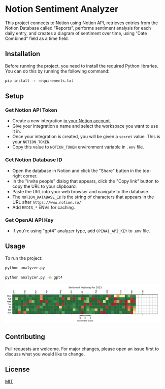 # Notion Sentiment Analyzer

This project connects to Notion using Notion API, retrieves entries from the Notion Database called “Reports”, performs sentiment analysis for each daily entry, and creates a diagram of sentiment over time, using “Date Combined” field as a time field.

## Installation

Before running the project, you need to install the required Python libraries. You can do this by running the following command:

```bash
pip install -r requirements.txt
```

## Setup

### Get Notion API Token

- Create a new integration [in your Notion account](https://www.notion.so/my-integrations).
- Give your integration a name and select the workspace you want to use it in.
- Once your integration is created, you will be given a `secret` value. This is your `NOTION_TOKEN`.
- Copy this value to `NOTION_TOKEN` environment variable in `.env` file.

### Get Notion Database ID

- Open the database in Notion and click the "Share" button in the top-right corner.
- In the "Invite people" dialog that appears, click the "Copy link" button to copy the URL to your clipboard.
- Paste the URL into your web browser and navigate to the database.
- The `NOTION_DATABASE_ID` is the string of characters that appears in the URL after `https://www.notion.so/`
- Add `REDIS_*` ENVs for caching.

### Get OpenAI API Key

- If you're using "gpt4" analyzer type, add `OPENAI_API_KEY` to .`env` file.

## Usage

To run the project:

```bash
python analyzer.py
```

```bash
python analyzer.py -m gpt4
```

![heatmap](heatmap.png)

## Contributing

Pull requests are welcome. For major changes, please open an issue first to discuss what you would like to change.

## License

[MIT](https://choosealicense.com/licenses/mit/)
